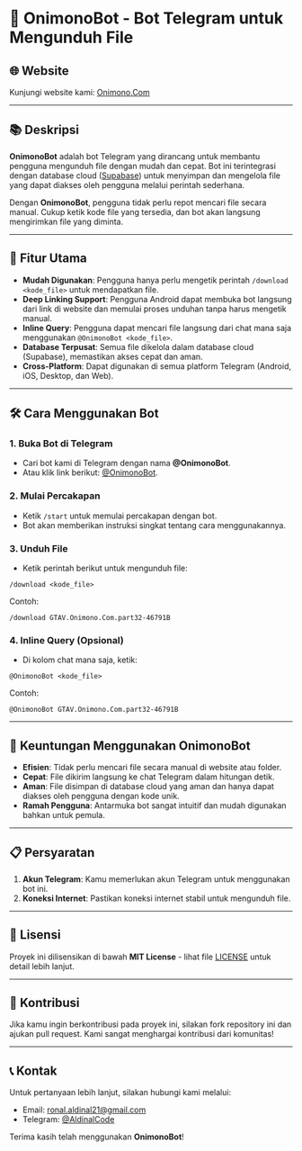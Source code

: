 # 🤖 OnimonoBot - Bot Telegram untuk Mengunduh File


## 🌐 Website
Kunjungi website kami: [Onimono.Com](onimono.com)

---

## 📚 Deskripsi

**OnimonoBot** adalah bot Telegram yang dirancang untuk membantu pengguna mengunduh file dengan mudah dan cepat. Bot ini terintegrasi dengan database cloud ([Supabase](https://supabase.io)) untuk menyimpan dan mengelola file yang dapat diakses oleh pengguna melalui perintah sederhana.

Dengan **OnimonoBot**, pengguna tidak perlu repot mencari file secara manual. Cukup ketik kode file yang tersedia, dan bot akan langsung mengirimkan file yang diminta.

---

## 🔧 Fitur Utama

- **Mudah Digunakan**: Pengguna hanya perlu mengetik perintah `/download <kode_file>` untuk mendapatkan file.
- **Deep Linking Support**: Pengguna Android dapat membuka bot langsung dari link di website dan memulai proses unduhan tanpa harus mengetik manual.
- **Inline Query**: Pengguna dapat mencari file langsung dari chat mana saja menggunakan `@OnimonoBot <kode_file>`.
- **Database Terpusat**: Semua file dikelola dalam database cloud (Supabase), memastikan akses cepat dan aman.
- **Cross-Platform**: Dapat digunakan di semua platform Telegram (Android, iOS, Desktop, dan Web).

---

## 🛠️ Cara Menggunakan Bot

### 1. Buka Bot di Telegram
- Cari bot kami di Telegram dengan nama **@OnimonoBot**.
- Atau klik link berikut: [@OnimonoBot](https://t.me/OnimonoBot).

### 2. Mulai Percakapan
- Ketik `/start` untuk memulai percakapan dengan bot.
- Bot akan memberikan instruksi singkat tentang cara menggunakannya.

### 3. Unduh File
- Ketik perintah berikut untuk mengunduh file:
```
/download <kode_file>
```

Contoh:
```
/download GTAV.Onimono.Com.part32-46791B
```

### 4. Inline Query (Opsional)
- Di kolom chat mana saja, ketik:
```
@OnimonoBot <kode_file>
```

Contoh:
```
@OnimonoBot GTAV.Onimono.Com.part32-46791B
```

---

## 🌟 Keuntungan Menggunakan OnimonoBot

- **Efisien**: Tidak perlu mencari file secara manual di website atau folder.
- **Cepat**: File dikirim langsung ke chat Telegram dalam hitungan detik.
- **Aman**: File disimpan di database cloud yang aman dan hanya dapat diakses oleh pengguna dengan kode unik.
- **Ramah Pengguna**: Antarmuka bot sangat intuitif dan mudah digunakan bahkan untuk pemula.

---

## 📋 Persyaratan

1. **Akun Telegram**: Kamu memerlukan akun Telegram untuk menggunakan bot ini.
2. **Koneksi Internet**: Pastikan koneksi internet stabil untuk mengunduh file.

---

## 📄 Lisensi

Proyek ini dilisensikan di bawah **MIT License** - lihat file [LICENSE](LICENSE) untuk detail lebih lanjut.

---

## 🙏 Kontribusi

Jika kamu ingin berkontribusi pada proyek ini, silakan fork repository ini dan ajukan pull request. Kami sangat menghargai kontribusi dari komunitas!

---

## 📞 Kontak

Untuk pertanyaan lebih lanjut, silakan hubungi kami melalui:
- Email: [ronal.aldinal21@gmail.com](ronal.aldinal21@gmail.com)
- Telegram: [@AldinalCode](https://t.me/AldinalCode)

Terima kasih telah menggunakan **OnimonoBot**!
